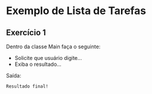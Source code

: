 # Exemplo de Lista de Tarefas

## Exercício 1

Dentro da classe Main faça o seguinte:

- Solicite que usuário digite...
- Exiba o resultado...

Saída:
```
Resultado final!
```



